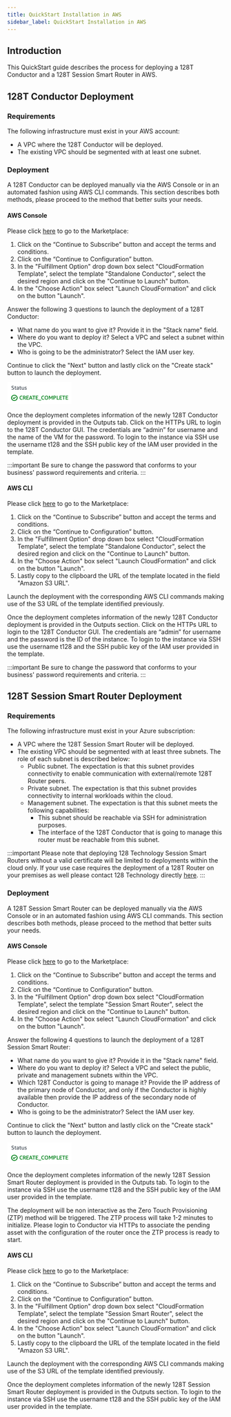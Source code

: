 ```yaml
---
title: QuickStart Installation in AWS
sidebar_label: QuickStart Installation in AWS
---
```


## Introduction

This QuickStart guide describes the process for deploying a 128T Conductor and a 128T Session Smart Router in AWS.

## 128T Conductor Deployment

### Requirements

The following infrastructure must exist in your AWS account:
* A VPC where the 128T Conductor will be deployed.
* The existing VPC should be segmented with at least one subnet.

### Deployment

A 128T Conductor can be deployed manually via the AWS Console or in an automated fashion using AWS CLI commands. This section describes both methods, please proceed to the method that better suits your needs.

#### AWS Console

Please click [here](https://aws.amazon.com/marketplace/pp/B07T6JM3FR) to go to the Marketplace:

1. Click on the “Continue to Subscribe” button and accept the terms and conditions.
2. Click on the “Continue to Configuration” button.
3. In the "Fulfillment Option" drop down box select "CloudFormation Template", select the template "Standalone Conductor", select the desired region and click on the "Continue to Launch" button.
4. In the "Choose Action" box select "Launch CloudFormation" and click on the button "Launch".

Answer the following 3 questions to launch the deployment of a 128T Conductor:
* What name do you want to give it? Provide it in the "Stack name" field.
* Where do you want to deploy it? Select a VPC and select a subnet within the VPC.
* Who is going to be the administrator? Select the IAM user key.

Continue to click the "Next" button and lastly click on the "Create stack" button to launch the deployment.

![Plans](/img/platforms_aws_deployment_complete.png)

Once the deployment completes information of the newly 128T Conductor deployment is provided in the Outputs tab. Click on the HTTPs URL to login to the 128T Conductor GUI. The credentials are “admin” for username and the name of the VM for the password. To login to the instance via SSH use the username t128 and the SSH public key of the IAM user provided in the template.

:::important
Be sure to change the password that conforms to your business' password requirements and criteria.
:::

#### AWS CLI

Please click [here](https://aws.amazon.com/marketplace/pp/B07T6JM3FR) to go to the Marketplace:

1. Click on the “Continue to Subscribe” button and accept the terms and conditions.
2. Click on the “Continue to Configuration” button.
3. In the "Fulfillment Option" drop down box select "CloudFormation Template", select the template "Standalone Conductor", select the desired region and click on the "Continue to Launch" button.
4. In the "Choose Action" box select "Launch CloudFormation" and click on the button "Launch".
5. Lastly copy to the clipboard the URL of the template located in the field "Amazon S3 URL".

Launch the deployment with the corresponding AWS CLI commands making use of the S3 URL of the template identified previously.

Once the deployment completes information of the newly 128T Conductor deployment is provided in the Outputs section. Click on the HTTPs URL to login to the 128T Conductor GUI. The credentials are “admin” for username and the password is the ID of the instance. To login to the instance via SSH use the username t128 and the SSH public key of the IAM user provided in the template.

:::important
Be sure to change the password that conforms to your business' password requirements and criteria.
:::

## 128T Session Smart Router Deployment

### Requirements

The following infrastructure must exist in your Azure subscription:
* A VPC where the 128T Session Smart Router will be deployed.
* The existing VPC should be segmented with at least three subnets. The role of each subnet is described below:
  * Public subnet. The expectation is that this subnet provides connectivity to enable communication with external/remote 128T Router peers.
  * Private subnet. The expectation is that this subnet provides connectivity to internal workloads within the cloud.
  * Management subnet. The expectation is that this subnet meets the following capabilities:
    * This subnet should be reachable via SSH for administration purposes.
    * The interface of the 128T Conductor that is going to manage this router must be reachable from this subnet.

:::important
Please note that deploying 128 Technology Session Smart Routers without a valid certificate will be limited to deployments within the cloud only. If your use case requires the deployment of a 128T Router on your premises as well please contact 128 Technology directly [here](https://www.128technology.com/get-started).
:::

### Deployment

A 128T Session Smart Router can be deployed manually via the AWS Console or in an automated fashion using AWS CLI commands. This section describes both methods, please proceed to the method that better suits your needs.

#### AWS Console

Please click [here](https://aws.amazon.com/marketplace/pp/B07T7Y7RVQ) to go to the Marketplace:

1. Click on the “Continue to Subscribe” button and accept the terms and conditions.
2. Click on the “Continue to Configuration” button.
3. In the "Fulfillment Option" drop down box select "CloudFormation Template", select the template "Session Smart Router", select the desired region and click on the "Continue to Launch" button.
4. In the "Choose Action" box select "Launch CloudFormation" and click on the button "Launch".

Answer the following 4 questions to launch the deployment of a 128T Session Smart Router:
* What name do you want to give it? Provide it in the "Stack name" field.
* Where do you want to deploy it? Select a VPC and select the public, private and management subnets within the VPC.
* Which 128T Conductor is going to manage it? Provide the IP address of the primary node of Conductor, and only if the Conductor is highly available then provide the IP address of the secondary node of Conductor.
* Who is going to be the administrator? Select the IAM user key.

Continue to click the "Next" button and lastly click on the "Create stack" button to launch the deployment.

![Plans](/img/platforms_aws_deployment_complete.png)

Once the deployment completes information of the newly 128T Session Smart Router deployment is provided in the Outputs tab. To login to the instance via SSH use the username t128 and the SSH public key of the IAM user provided in the template.

The deployment will be non interactive as the Zero Touch Provisioning (ZTP) method will be triggered. The ZTP process will take 1-2 minutes to initialize. Please login to Conductor via HTTPs to associate the pending asset with the configuration of the router once the ZTP process is ready to start.

#### AWS CLI

Please click [here](https://aws.amazon.com/marketplace/pp/B07T7Y7RVQ) to go to the Marketplace:

1. Click on the “Continue to Subscribe” button and accept the terms and conditions.
2. Click on the “Continue to Configuration” button.
3. In the "Fulfillment Option" drop down box select "CloudFormation Template", select the template "Session Smart Router", select the desired region and click on the "Continue to Launch" button.
4. In the "Choose Action" box select "Launch CloudFormation" and click on the button "Launch".
5. Lastly copy to the clipboard the URL of the template located in the field "Amazon S3 URL".

Launch the deployment with the corresponding AWS CLI commands making use of the S3 URL of the template identified previously.

Once the deployment completes information of the newly 128T Session Smart Router deployment is provided in the Outputs section. To login to the instance via SSH use the username t128 and the SSH public key of the IAM user provided in the template.